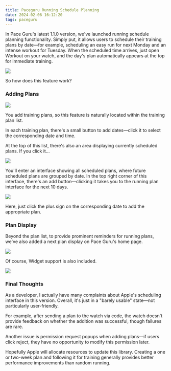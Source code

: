 ```yaml
---
title: Paceguru Running Schedule Planning
date: 2024-02-06 16:12:20
tags: paceguru
---
```


In Pace Guru's latest 1.1.0 version, we've launched running schedule planning functionality. Simply put, it allows users to schedule their training plans by date—for example, scheduling an easy run for next Monday and an intense workout for Tuesday. When the scheduled time arrives, just open Workout on your watch, and the day's plan automatically appears at the top for immediate training.

![](/blog/zh/images/watch.jpeg)

So how does this feature work?

### Adding Plans

![](/blog/zh/images/ShowPlanList.jpeg)

You add training plans, so this feature is naturally located within the training plan list.

In each training plan, there's a small button to add dates—click it to select the corresponding date and time.

At the top of this list, there's also an area displaying currently scheduled plans. If you click it...

![](/blog/zh/images/Show.jpeg)

You'll enter an interface showing all scheduled plans, where future scheduled plans are grouped by date. In the top right corner of this interface, there's an add button—clicking it takes you to the running plan interface for the next 10 days.

![](/blog/zh/images/AddWithDate.jpeg)

Here, just click the plus sign on the corresponding date to add the appropriate plan.

### Plan Display

Beyond the plan list, to provide prominent reminders for running plans, we've also added a next plan display on Pace Guru's home page.

![](/blog/zh/images/home.jpeg)

Of course, Widget support is also included.

![](/blog/zh/images/widget.jpeg)

### Final Thoughts

As a developer, I actually have many complaints about Apple's scheduling interface in this version. Overall, it's just in a "barely usable" state—not particularly user-friendly.

For example, after sending a plan to the watch via code, the watch doesn't provide feedback on whether the addition was successful, though failures are rare.

Another issue is permission request popups when adding plans—if users click reject, they have no opportunity to modify this permission later.

Hopefully Apple will allocate resources to update this library. Creating a one or two-week plan and following it for training generally provides better performance improvements than random running.